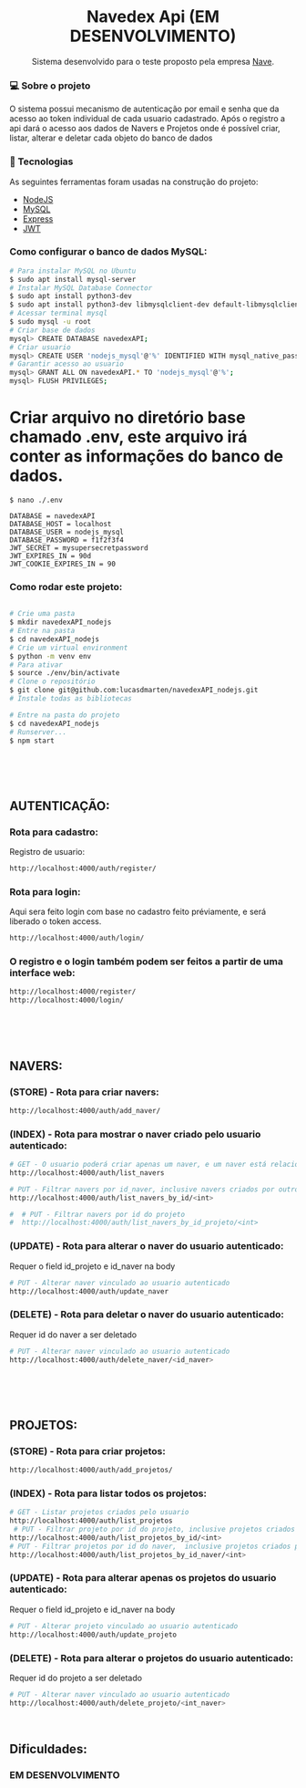 <h1 align="center">Navedex Api (EM DESENVOLVIMENTO)</h1>
<p align="center"> Sistema desenvolvido para o teste proposto pela empresa <a href="https://github.com/naveteam">Nave</a>.</p>


<h3>💻 Sobre o projeto</h3>
<p>O sistema possui mecanismo de autenticação por email e senha que da acesso ao token individual de cada usuario cadastrado. Após o registro a api dará o acesso aos dados de Navers e Projetos onde é possível criar, listar, alterar e deletar cada objeto do banco de dados</p>

<h3>🔨 Tecnologias</h3>  
<p>As seguintes ferramentas foram usadas na construção do projeto:</p>
<ul>
  <li><a href="">NodeJS</a></li>
  <li><a href="">MySQL</a></li>
  <li><a href="">Express</a></li>
  <li><a href="">JWT</a></li>
</ul>

### Como configurar o banco de dados MySQL:
 ```bash
# Para instalar MySQL no Ubuntu
$ sudo apt install mysql-server
# Instalar MySQL Database Connector
$ sudo apt install python3-dev
$ sudo apt install python3-dev libmysqlclient-dev default-libmysqlclient-dev
# Acessar terminal mysql
$ sudo mysql -u root
# Criar base de dados
mysql> CREATE DATABASE navedexAPI;
# Criar usuario
mysql> CREATE USER 'nodejs_mysql'@'%' IDENTIFIED WITH mysql_native_password BY 'password';
# Garantir acesso ao usuario
mysql> GRANT ALL ON navedexAPI.* TO 'nodejs_mysql'@'%';
mysql> FLUSH PRIVILEGES;
 ```



# Criar arquivo no diretório base chamado .env, este arquivo irá conter as informações do banco de dados.
    $ nano ./.env

    DATABASE = navedexAPI
    DATABASE_HOST = localhost
    DATABASE_USER = nodejs_mysql
    DATABASE_PASSWORD = f1f2f3f4
    JWT_SECRET = mysupersecretpassword
    JWT_EXPIRES_IN = 90d
    JWT_COOKIE_EXPIRES_IN = 90
   

 


### Como rodar este projeto:
 ```bash
 
 # Crie uma pasta
 $ mkdir navedexAPI_nodejs
 # Entre na pasta
 $ cd navedexAPI_nodejs
 # Crie um virtual environment
 $ python -m venv env
 # Para ativar
 $ source ./env/bin/activate
 # Clone o repositório 
 $ git clone git@github.com:lucasdmarten/navedexAPI_nodejs.git
 # Instale todas as bibliotecas

 # Entre na pasta do projeto
 $ cd navedexAPI_nodejs
 # Runserver...
 $ npm start
 ```
<br>
<br>
<br>

## AUTENTICAÇÃO:
### Rota para cadastro:
<p>Registro de usuario:</p>

 ```bash
 http://localhost:4000/auth/register/
 ```
### Rota para login:
<p>Aqui sera feito login com base no cadastro feito préviamente, e será liberado o token access.</p>

 ```bash
 http://localhost:4000/auth/login/
 ```
### O registro e o login também podem ser feitos a partir de uma interface web:
 ```bash
 http://localhost:4000/register/
 http://localhost:4000/login/
 ```

 <br>
<br>
<br>

## NAVERS:
### (STORE) - Rota para criar navers:
 ```bash
 http://localhost:4000/auth/add_naver/
 ```
 
 ### (INDEX) - Rota para mostrar o naver criado pelo usuario autenticado:
 ```bash
 # GET - O usuario poderá criar apenas um naver, e um naver está relacionado a n projetos
 http://localhost:4000/auth/list_navers

 # PUT - Filtrar navers por id_naver, inclusive navers criados por outros usuarios
 http://localhost:4000/auth/list_navers_by_id/<int>

#  # PUT - Filtrar navers por id do projeto
#  http://localhost:4000/auth/list_navers_by_id_projeto/<int>

 ```
 ### (UPDATE) - Rota para alterar o naver do usuario autenticado:
 Requer o field id_projeto e id_naver na body
 ```bash
 # PUT - Alterar naver vinculado ao usuario autenticado
 http://localhost:4000/auth/update_naver
 ```

### (DELETE) - Rota para deletar o naver do usuario autenticado:
Requer id do naver a ser deletado
 ```bash
 # PUT - Alterar naver vinculado ao usuario autenticado
 http://localhost:4000/auth/delete_naver/<id_naver>
 ```
<br>
<br>
<br>

## PROJETOS:
### (STORE) - Rota para criar projetos:
 ```bash
 http://localhost:4000/auth/add_projetos/
 ```
 ### (INDEX) - Rota para listar todos os projetos:
 ```bash
 # GET - Listar projetos criados pelo usuario
 http://localhost:4000/auth/list_projetos
  # PUT - Filtrar projeto por id do projeto, inclusive projetos criados por outros usuarios
 http://localhost:4000/auth/list_projetos_by_id/<int>
 # PUT - Filtrar projetos por id do naver,  inclusive projetos criados por outros usuarios
 http://localhost:4000/auth/list_projetos_by_id_naver/<int>

 ```
 ### (UPDATE) - Rota para alterar apenas os projetos do usuario autenticado:
 Requer o field id_projeto e id_naver na body
 ```bash
 # PUT - Alterar projeto vinculado ao usuario autenticado
 http://localhost:4000/auth/update_projeto
 ```
  ### (DELETE) - Rota para alterar o projetos do usuario autenticado:
Requer id do projeto a ser deletado
 ```bash
 # PUT - Alterar naver vinculado ao usuario autenticado
 http://localhost:4000/auth/delete_projeto/<int_naver>
 ```

<br>

 <h2> Dificuldades:</h2>
 <h3>EM DESENVOLVIMENTO</h3>
 <!-- <p>Neste projeto fiquei com muita dificuldade em fazer a relação correta entre Naver e Projeto. Usei o model User do próprio Django mas customizado com email obrigatório. A partir deste model foi criado o objeto Projeto que possui relação ManyToMany com o MyUser, ou seja, um usuario pode participar de N projetos e cada projeto possui relação com N usuarios. Posteriormente foi criado o objeto Naver que está relacionado com usuario a partir do campo OneToOneField, e também projetos a partir do campo ManyToManyField, assim um naver está ligado a apenas UM usuario e o naver pode estar ligado com varios projetos.</p>
 <p>Problema: Não consigo relacionar um Naver a um Projeto e nem o Projeto ao Naver a partir do método POST, só na pagina de admin do Django. Acredito que seja problema na serialização dos models.</p> -->
 